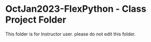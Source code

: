 # OctJan2023-FlexPython - Class Project Folder


This folder is for Instructor user.  please do not edit this folder.